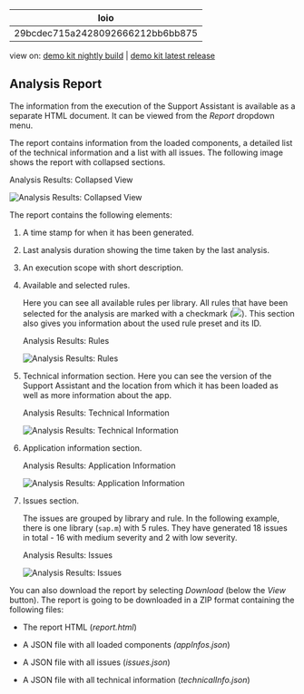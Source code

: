 <!-- loio29bcdec715a2428092666212bb6bb875 -->

| loio |
| -----|
| 29bcdec715a2428092666212bb6bb875 |

<div id="loio">

view on: [demo kit nightly build](https://openui5nightly.hana.ondemand.com/topic/29bcdec715a2428092666212bb6bb875) | [demo kit latest release](https://sdk.openui5.org/topic/29bcdec715a2428092666212bb6bb875)</div>

## Analysis Report

The information from the execution of the Support Assistant is available as a separate HTML document. It can be viewed from the *Report* dropdown menu.

The report contains information from the loaded components, a detailed list of the technical information and a list with all issues. The following image shows the report with collapsed sections.

   
  
<a name="loio29bcdec715a2428092666212bb6bb875__fig_qcx_vk1_k1b"/>Analysis Results: Collapsed View

 ![](images/loioea03b3f155794651b63742a574a42a7b_HiRes.png "Analysis Results: Collapsed View") 

The report contains the following elements:

1.  A time stamp for when it has been generated.

2.  Last analysis duration showing the time taken by the last analysis.

3.  An execution scope with short description.

4.  Available and selected rules.

    Here you can see all available rules per library. All rules that have been selected for the analysis are marked with a checkmark \(![](images/loio6f0632338a294dbd8fda177a422d88d8_HiRes.png)\). This section also gives you information about the used rule preset and its ID.

       
      
    <a name="loio29bcdec715a2428092666212bb6bb875__fig_h2m_zk1_k1b"/>Analysis Results: Rules

     ![](images/loioa6b194107723468daf578214e7abc8b3_HiRes.png "Analysis Results: Rules") 

5.  Technical information section. Here you can see the version of the Support Assistant and the location from which it has been loaded as well as more information about the app.

       
      
    <a name="loio29bcdec715a2428092666212bb6bb875__fig_szv_dl1_k1b"/>Analysis Results: Technical Information

     ![](images/loio103b3fc2cf0049abab89f7411a8bccde_HiRes.png "Analysis Results: Technical Information") 

6.  Application information section.

       
      
    <a name="loio29bcdec715a2428092666212bb6bb875__fig_anc_hl1_k1b"/>Analysis Results: Application Information

     ![](images/loioff63b15f32044ad58e83a2c4a76f9453_HiRes.png "Analysis Results: Application Information") 

7.  Issues section.

    The issues are grouped by library and rule. In the following example, there is one library \(`sap.m`\) with 5 rules. They have generated 18 issues in total - 16 with medium severity and 2 with low severity.

       
      
    <a name="loio29bcdec715a2428092666212bb6bb875__fig_p14_jl1_k1b"/>Analysis Results: Issues

     ![](images/loiod39e614af12d44899a32dc2db58ebea5_HiRes.png "Analysis Results: Issues") 


You can also download the report by selecting *Download* \(below the *View* button\). The report is going to be downloaded in a ZIP format containing the following files:

-   The report HTML \(*report.html*\)

-   A JSON file with all loaded components *\(appInfos.json*\)

-   A JSON file with all issues \(*issues.json*\)

-   A JSON file with all technical information \(*technicalInfo.json*\)



